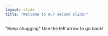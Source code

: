 ```yaml
---
layout: slide
title: "Welcome to our second slide!"
---
```

"Keep chugging"
Use the left arrow to go back!
